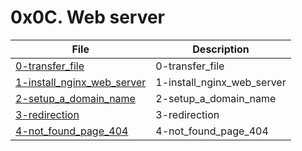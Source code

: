# 0x0C. Web server

| File      | Description |
| ----------- | ----------- |
| [0-transfer_file](./0-transfer_file) | 0-transfer_file |
| [1-install_nginx_web_server](./1-install_nginx_web_server) | 1-install_nginx_web_server |
| [2-setup_a_domain_name](./2-setup_a_domain_name) | 2-setup_a_domain_name |
| [3-redirection](./3-redirection) | 3-redirection |
| [4-not_found_page_404](./4-not_found_page_404) | 4-not_found_page_404 |

